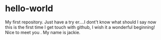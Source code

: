# hello-world
My first repository. Just have a try
er....I dont't know what should I say now
this is the first time I get touch with github, I wish it a wonderful beginning!
Nice to meet you . My name is jackie.
